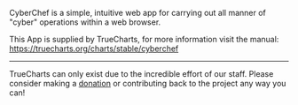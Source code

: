 CyberChef is a simple, intuitive web app for carrying out all manner of "cyber" operations within a web browser.

This App is supplied by TrueCharts, for more information visit the manual: https://truecharts.org/charts/stable/cyberchef

---

TrueCharts can only exist due to the incredible effort of our staff.
Please consider making a [donation](https://truecharts.org/docs/about/sponsor) or contributing back to the project any way you can!
